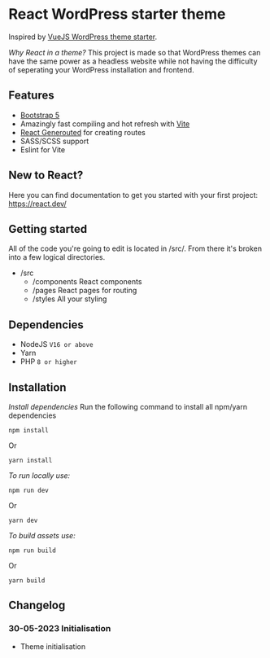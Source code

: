 # React WordPress starter theme

Inspired by [VueJS WordPress theme starter](https://github.com/EvanAgee/vuejs-wordpress-theme-starter/tree/master).

*Why React in a theme?*
This project is made so that WordPress themes can have the same power as a headless website while not having the difficulty of seperating your WordPress installation and frontend.

## Features
- [Bootstrap 5](https://getbootstrap.com/docs/5.0/getting-started/introduction/)
- Amazingly fast compiling and hot refresh with [Vite](https://vitejs.dev/)
- [React Generouted](https://github.com/oedotme/generouted) for creating routes
- SASS/SCSS support
- Eslint for Vite

## New to React?
Here you can find documentation to get you started with your first project: https://react.dev/

## Getting started
All of the code you're going to edit is located in /src/. From there it's broken into a few logical directories.

- /src
    - /components     React components
    - /pages          React pages for routing
    - /styles         All your styling

## Dependencies
- NodeJS `V16 or above`
- Yarn
- PHP `8 or higher`

## Installation

*Install dependencies*
Run the following command to install all npm/yarn dependencies
```
npm install
```
Or
```
yarn install
```

*To run locally use:*
```
npm run dev
```
Or
```
yarn dev
```

*To build assets use:*
```
npm run build
```
Or
```
yarn build
```

## Changelog

### 30-05-2023 Initialisation
- Theme initialisation